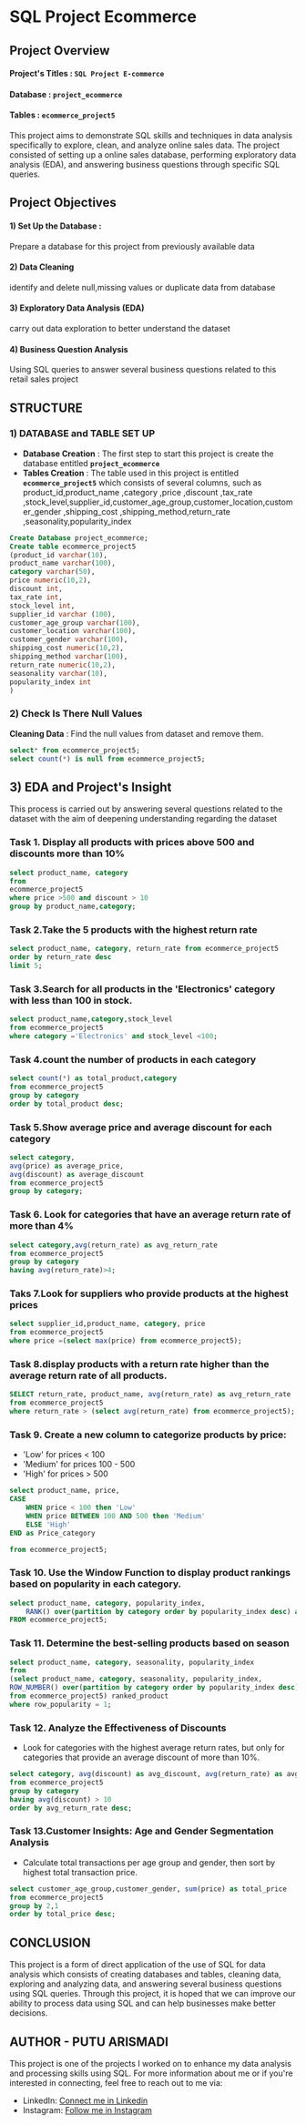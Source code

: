 # SQL Project Ecommerce
## Project Overview
#### **Project's Titles** : `SQL Project E-commerce`
#### **Database** : `project_ecommerce`
#### **Tables** : `ecommerce_project5`
This project aims to demonstrate SQL skills and techniques in data analysis specifically to explore, clean, and analyze online sales data. The project consisted of setting up a online sales database, performing exploratory data analysis (EDA), and answering business questions through specific SQL queries.
## Project Objectives
#### 1) Set Up the Database :
Prepare a database for this project from previously available data
#### 2) Data Cleaning 
identify and delete null,missing values or duplicate data from database
#### 3) Exploratory Data Analysis (EDA) 
carry out data exploration to better understand the dataset
#### 4) Business Question Analysis
Using SQL queries to answer several business questions related to this retail sales project

## STRUCTURE 
### 1) DATABASE and TABLE SET UP
+ **Database Creation** : The first step to start this project is create the database entitled **`project_ecommerce`**
+ **Tables Creation** : The table used in this project is entitled **`ecommerce_project5`** which consists of several columns, such as product_id,product_name ,category ,price ,discount ,tax_rate ,stock_level,supplier_id,customer_age_group,customer_location,customer_gender ,shipping_cost ,shipping_method,return_rate ,seasonality,popularity_index

```sql
Create Database project_ecommerce;
Create table ecommerce_project5
(product_id varchar(10),
product_name varchar(100),
category varchar(50),
price numeric(10,2),
discount int,
tax_rate int,
stock_level int,
supplier_id varchar (100),
customer_age_group varchar(100),
customer_location varchar(100),
customer_gender varchar(100),
shipping_cost numeric(10,2),
shipping_method varchar(100),
return_rate numeric(10,2),
seasonality varchar(10),
popularity_index int
)
```
### 2) Check Is There Null Values 
**Cleaning Data** : Find the null values from dataset and remove them.
```sql
select* from ecommerce_project5;
select count(*) is null from ecommerce_project5;
```
## 3) EDA and Project's Insight
This process is carried out by answering several questions related to the dataset with the aim of deepening understanding regarding the dataset
### Task 1. Display all products with prices above 500 and discounts more than 10%
```sql
select product_name, category
from 
ecommerce_project5
where price >500 and discount > 10
group by product_name,category;
```
### Task 2.Take the 5 products with the highest return rate
```sql
select product_name, category, return_rate from ecommerce_project5
order by return_rate desc
limit 5;
```

### Task 3.Search for all products in the 'Electronics' category with less than 100 in stock.
```sql
select product_name,category,stock_level
from ecommerce_project5
where category ='Electronics' and stock_level <100;
```

### Task 4.count the number of products in each category
```sql
select count(*) as total_product,category
from ecommerce_project5
group by category
order by total_product desc;
```

### Task 5.Show average price and average discount for each category
```sql
select category, 
avg(price) as average_price,
avg(discount) as average_discount
from ecommerce_project5 
group by category;
```

### Task 6. Look for categories that have an average return rate of more than 4%
```sql
select category,avg(return_rate) as avg_return_rate
from ecommerce_project5
group by category
having avg(return_rate)>4;
```

### Taks 7.Look for suppliers who provide products at the highest prices
```sql
select supplier_id,product_name, category, price
from ecommerce_project5
where price =(select max(price) from ecommerce_project5);
```

### Task 8.display products with a return rate higher than the average return rate of all products.
```sql
SELECT return_rate, product_name, avg(return_rate) as avg_return_rate
from ecommerce_project5
where return_rate > (select avg(return_rate) from ecommerce_project5);
```
### Task 9. Create a new column to categorize products by price:
+ 'Low' for prices < 100
+ 'Medium' for prices 100 - 500
+ 'High' for prices > 500
```sql
select product_name, price,
CASE
	WHEN price < 100 then 'Low'
    WHEN price BETWEEN 100 AND 500 then 'Medium'
    ELSE 'High'
END as Price_category

from ecommerce_project5;
```

### Task 10. Use the Window Function to display product rankings based on popularity in each category.
```sql
select product_name, category, popularity_index,
	RANK() over(partition by category order by popularity_index desc) as rank_popularity
FROM ecommerce_project5;
```

### Task 11. Determine the best-selling products based on season
```sql
select product_name, category, seasonality, popularity_index
from
(select product_name, category, seasonality, popularity_index,
ROW_NUMBER() over(partition by category order by popularity_index desc) as row_popularity
from ecommerce_project5) ranked_product
where row_popularity = 1;
```
### Task 12. Analyze the Effectiveness of Discounts
+ Look for categories with the highest average return rates, but only for categories that provide an average discount of more than 10%.

```sql
select category, avg(discount) as avg_discount, avg(return_rate) as avg_return_rate
from ecommerce_project5
group by category
having avg(discount) > 10
order by avg_return_rate desc;
```

### Task 13.Customer Insights: Age and Gender Segmentation Analysis
+ Calculate total transactions per age group and gender, then sort by highest total transaction price.
```sql
select customer_age_group,customer_gender, sum(price) as total_price
from ecommerce_project5
group by 2,1
order by total_price desc;
```

## CONCLUSION
This project is a form of direct application of the use of SQL for data analysis which consists of creating databases and tables, cleaning data, exploring and analyzing data, and answering several business questions using SQL queries. Through this project, it is hoped that we can improve our ability to process data using SQL and can help businesses make better decisions.

## AUTHOR - PUTU ARISMADI
This project is one of the projects I worked on to enhance my data analysis and processing skills using SQL.
For more information about me or if you're interested in connecting, feel free to reach out to me via:
+ LinkedIn: [Connect me in Linkedin](https://www.linkedin.com/in/putu-arismadi-103223223/)
+ Instagram: [Follow me in Instagram](https://www.instagram.com/arismadi._?igsh=MTVzdDFsZzQyaHpwbQ==)




